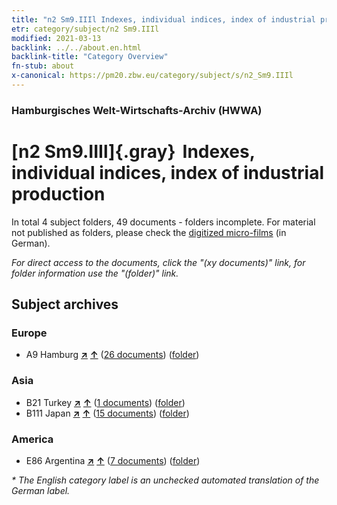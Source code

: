 ```yaml
---
title: "n2 Sm9.IIIl Indexes, individual indices, index of industrial production"
etr: category/subject/n2 Sm9.IIIl
modified: 2021-03-13
backlink: ../../about.en.html
backlink-title: "Category Overview"
fn-stub: about
x-canonical: https://pm20.zbw.eu/category/subject/s/n2_Sm9.IIIl
---
```


### Hamburgisches Welt-Wirtschafts-Archiv (HWWA)
# [n2 Sm9.IIIl]{.gray}&#8201; Indexes, individual indices, index of industrial production&#160; 





In total 4 subject folders, 49 documents - folders incomplete.
For material not published as folders, please check the [digitized micro-films](/film/h1_sh.de.html) (in German).

_For direct access to the documents, click the "(xy documents)" link, for folder information use the "(folder)" link._

## Subject archives



### Europe

- A9 Hamburg [**&nearr;**](../../../geo/i/140905/about.en.html "Hamburg (all folders)") [**&uarr;**](../../../geo/about.en.html#A9 "Country category system") (<a href="https://pm20.zbw.eu/dfgview/sh/140905,144995" title="about: Hamburg : Indexes, individual indices, index of industrial production" target="_blank">26 documents</a>) ([folder](../../../../folder/sh/1409xx/140905/1449xx/144995/about.en.html))

### Asia

- B21 Turkey [**&nearr;**](../../../geo/i/141111/about.en.html "Turkey (all folders)") [**&uarr;**](../../../geo/about.en.html#B21 "Country category system") (<a href="https://pm20.zbw.eu/dfgview/sh/141111,144995" title="about: Turkey : Indexes, individual indices, index of industrial production" target="_blank">1 documents</a>) ([folder](../../../../folder/sh/1411xx/141111/1449xx/144995/about.en.html))
- B111 Japan [**&nearr;**](../../../geo/i/141272/about.en.html "Japan (all folders)") [**&uarr;**](../../../geo/about.en.html#B111 "Country category system") (<a href="https://pm20.zbw.eu/dfgview/sh/141272,144995" title="about: Japan : Indexes, individual indices, index of industrial production" target="_blank">15 documents</a>) ([folder](../../../../folder/sh/1412xx/141272/1449xx/144995/about.en.html))

### America

- E86 Argentina [**&nearr;**](../../../geo/i/141692/about.en.html "Argentina (all folders)") [**&uarr;**](../../../geo/about.en.html#E86 "Country category system") (<a href="https://pm20.zbw.eu/dfgview/sh/141692,144995" title="about: Argentina : Indexes, individual indices, index of industrial production" target="_blank">7 documents</a>) ([folder](../../../../folder/sh/1416xx/141692/1449xx/144995/about.en.html))


_* The English category label is an unchecked automated translation of the German label._

